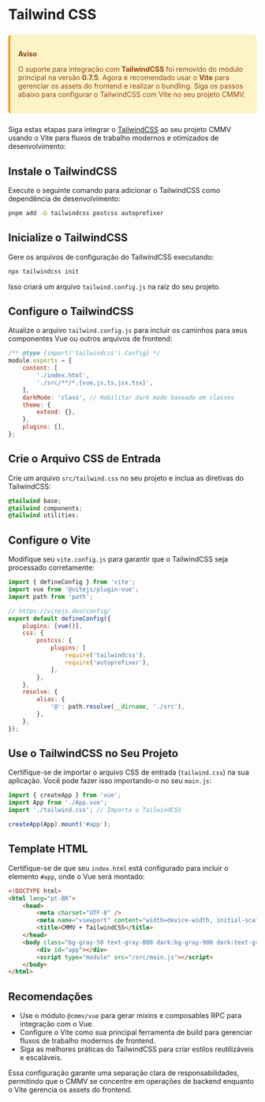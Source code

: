 # Tailwind CSS

<div style="
    background-color: #FEF3C7; 
    border-left: 4px solid #F59E0B; 
    color: #92400E; 
    padding: 1rem; 
    border-radius: 0.375rem; 
    margin: 1.5rem 0;
">
    <p style="font-weight: bold; margin-bottom: 0.5rem;">Aviso</p>
    <p>
        O suporte para integração com <strong>TailwindCSS</strong> foi removido do módulo principal na versão <strong>0.7.5</strong>. 
        Agora é recomendado usar o <strong>Vite</strong> para gerenciar os assets do frontend e realizar o bundling. Siga os passos abaixo 
        para configurar o TailwindCSS com Vite no seu projeto CMMV.
    </p>
</div>

Siga estas etapas para integrar o [TailwindCSS](https://tailwindcss.com/) ao seu projeto CMMV usando o Vite para fluxos de trabalho modernos e otimizados de desenvolvimento:

## Instale o TailwindCSS

Execute o seguinte comando para adicionar o TailwindCSS como dependência de desenvolvimento:

```bash
pnpm add -D tailwindcss postcss autoprefixer
```

## Inicialize o TailwindCSS

Gere os arquivos de configuração do TailwindCSS executando:

```bash
npx tailwindcss init
```

Isso criará um arquivo `tailwind.config.js` na raiz do seu projeto.

## Configure o TailwindCSS

Atualize o arquivo `tailwind.config.js` para incluir os caminhos para seus componentes Vue ou outros arquivos de frontend:

```javascript
/** @type {import('tailwindcss').Config} */
module.exports = {
    content: [
        './index.html',
        './src/**/*.{vue,js,ts,jsx,tsx}',
    ],
    darkMode: 'class', // Habilitar dark mode baseado em classes
    theme: {
        extend: {},
    },
    plugins: [],
};
```

## Crie o Arquivo CSS de Entrada

Crie um arquivo `src/tailwind.css` no seu projeto e inclua as diretivas do TailwindCSS:

```css
@tailwind base;
@tailwind components;
@tailwind utilities;
```

## Configure o Vite

Modifique seu `vite.config.js` para garantir que o TailwindCSS seja processado corretamente:

```javascript
import { defineConfig } from 'vite';
import vue from '@vitejs/plugin-vue';
import path from 'path';

// https://vitejs.dev/config/
export default defineConfig({
    plugins: [vue()],
    css: {
        postcss: {
            plugins: [
                require('tailwindcss'),
                require('autoprefixer'),
            ],
        },
    },
    resolve: {
        alias: {
            '@': path.resolve(__dirname, './src'),
        },
    },
});
```

## Use o TailwindCSS no Seu Projeto

Certifique-se de importar o arquivo CSS de entrada (`tailwind.css`) na sua aplicação. Você pode fazer isso importando-o no seu `main.js`:

```javascript
import { createApp } from 'vue';
import App from './App.vue';
import './tailwind.css'; // Importa o TailwindCSS

createApp(App).mount('#app');
```

## Template HTML

Certifique-se de que seu `index.html` está configurado para incluir o elemento `#app`, onde o Vue será montado:

```html
<!DOCTYPE html>
<html lang="pt-BR">
    <head>
        <meta charset="UTF-8" />
        <meta name="viewport" content="width=device-width, initial-scale=1.0" />
        <title>CMMV + TailwindCSS</title>
    </head>
    <body class="bg-gray-50 text-gray-800 dark:bg-gray-900 dark:text-gray-100">
        <div id="app"></div>
        <script type="module" src="/src/main.js"></script>
    </body>
</html>
```

## Recomendações

- Use o módulo `@cmmv/vue` para gerar mixins e composables RPC para integração com o Vue.
- Configure o Vite como sua principal ferramenta de build para gerenciar fluxos de trabalho modernos de frontend.
- Siga as melhores práticas do TailwindCSS para criar estilos reutilizáveis e escaláveis.

Essa configuração garante uma separação clara de responsabilidades, permitindo que o CMMV se concentre em operações de backend enquanto o Vite gerencia os assets do frontend. 
